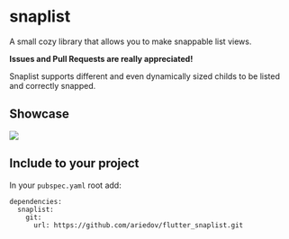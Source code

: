 # snaplist

A small cozy library that allows you to make snappable list views.

**Issues and Pull Requests are really appreciated!**

Snaplist supports different and even dynamically sized childs to be listed and correctly snapped.

## Showcase 

![](https://media.giphy.com/media/27bTHalyweVoc2psS2/giphy.gif)


## Include to your project
In your `pubspec.yaml` root add:

```
dependencies:
  snaplist:
    git:
      url: https://github.com/ariedov/flutter_snaplist.git
```
